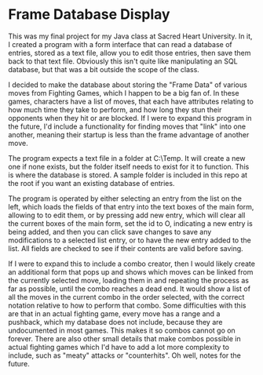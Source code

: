 # Frame Database Display

This was my final project for my Java class at Sacred Heart University. In it, I created a program with a form interface that can read a database of entries, stored as a text file, allow you to edit those entries, then save them back to that text file. Obviously this isn't quite like manipulating an SQL database, but that was a bit outside the scope of the class.

I decided to make the database about storing the "Frame Data" of various moves from Fighting Games, which I happen to be a big fan of. In these games, characters have a list of moves, that each have attributes relating to how much time they take to perform, and how long they stun their opponents when they hit or are blocked. If I were to expand this program in the future, I'd include a functionality for finding moves that "link" into one another, meaning their startup is less than the frame advantage of another move.

The program expects a text file in a folder at C:\Temp. It will create a new one if none exists, but the folder itself needs to exist for it to function. This is where the database is stored. A sample folder is included in this repo at the root if you want an existing database of entries.

The program is operated by either selecting an entry from the list on the left, which loads the fields of that entry into the text boxes of the main form, allowing to to edit them, or by pressing add new entry, which will clear all the current boxes of the main form, set the id to O, indicating a new entry is being added, and then you can click save changes to save any modifications to a selected list entry, or to have the new entry added to the list. All fields are checked to see if their contents are valid before saving.



If I were to expand this to include a combo creator, then I would likely create an additional form that pops up and shows which moves can be linked from the currently selected move, loading them in and repeating the process as far as possible, until the combo reaches a dead end. It would show a list of all the moves in the current combo in the order selected, with the correct notation relative to how to perform that combo. Some difficulties with this are that in an actual fighting game, every move has a range and a pushback, which my database does not include, because they are undocumented in most games. This makes it so combos cannot go on forever. There are also other small details that make combos possible in actual fighting games which I'd have to add a lot more complexity to include, such as "meaty" attacks or "counterhits". Oh well, notes for the future.